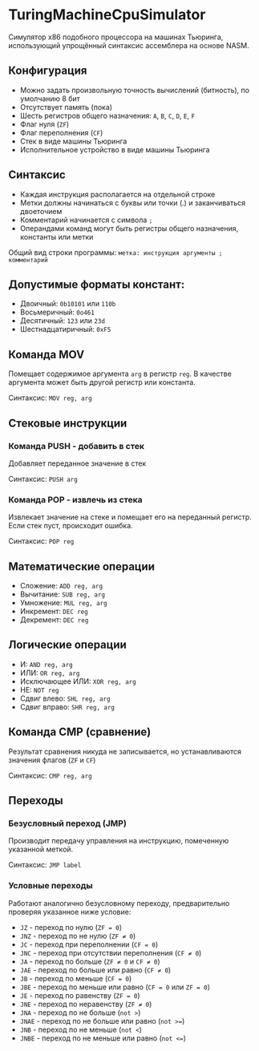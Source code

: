# TuringMachineCpuSimulator
Симулятор x86 подобного процессора на машинах Тьюринга, использующий упрощённый синтаксис ассемблера на основе NASM.

## Конфигурация
* Можно задать произвольную точность вычислений (битность), по умолчанию 8 бит
* Отсутствует память (пока)
* Шесть регистров общего назначения: `A`, `B`, `C`, `D`, `E`, `F`
* Флаг нуля (`ZF`)
* Флаг переполнения (`CF`)
* Стек в виде машины Тьюринга
* Исполнительное устройство в виде машины Тьюринга

## Синтаксис

* Каждая инструкция располагается на отдельной строке
* Метки должны начинаться с буквы или точки (.) и заканчиваться двоеточием
* Комментарий начинается с символа `;`
* Операндами команд могут быть регистры общего назначения, константы или метки

Общий вид строки программы: `метка: инструкция аргументы ; комментарий`

## Допустимые форматы констант:

* Двоичный: `0b10101` или `110b`
* Восьмеричный: `0o461`
* Десятичный: `123` или `23d`
* Шестнадцатиричный: `0xF5`

## Команда MOV
Помещает содержимое аргумента `arg` в регистр `reg`. В качестве аргумента может быть другой регистр или константа.

Синтаксис: `MOV reg, arg`

## Стековые инструкции
### Команда PUSH - добавить в стек
Добавляет переданное значение в стек

Синтаксис: `PUSH arg`

### Команда POP - извлечь из стека
Извлекает значение на стеке и помещает его на переданный регистр. Если стек пуст, происходит ошибка.

Синтаксис: `POP reg`

## Математические операции
* Сложение: `ADD reg, arg`
* Вычитание: `SUB reg, arg`
* Умножение: `MUL reg, arg`
* Инкремент: `DEC reg`
* Декремент: `DEC reg`

## Логические операции
* И: `AND reg, arg`
* ИЛИ: `OR reg, arg`
* Исключающее ИЛИ: `XOR reg, arg`
* НЕ: `NOT reg`
* Сдвиг влево: `SHL reg, arg`
* Сдвиг вправо: `SHR reg, arg`

## Команда CMP (cравнение)
Результат сравнения никуда не записывается, но устанавливаются значения флагов (`ZF` и `CF`)

Синтаксис: `CMP reg, arg`

## Переходы
### Безусловный переход (JMP)
Производит передачу управления на инструкцию, помеченную указанной меткой.

Синтаксис: `JMP label`

### Условные переходы
Работают аналогично безусловному переходу, предварительно проверяя указанное ниже условие:
* `JZ` - переход по нулю (`ZF = 0`)
* `JNZ` - переход по не нулю (`ZF ≠ 0`)
* `JC` - переход при переполнении (`CF = 0`)
* `JNC` - переход при отсутствии переполнения (`CF ≠ 0`)
* `JA` - переход по больше (`ZF ≠ 0` и `CF ≠ 0`)
* `JAE` - переход по больше или равно (`CF ≠ 0`)
* `JB` - переход по меньше (`CF = 0`)
* `JBE` - переход по меньше или равно (`CF = 0` или `ZF = 0`)
* `JE` - переход по равенству (`ZF = 0`)
* `JNE` - переход по неравенству (`ZF ≠ 0`)
* `JNA` - переход по не больше (`not >`)
* `JNAE` - переход по не больше или равно (`not >=`)
* `JNB` - переход по не меньше (`not <`)
* `JNBE` - переход по не меньше или равно (`not <=`)

